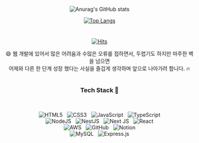<div align=center>

![Anurag's GitHub stats](https://github-readme-stats.vercel.app/api?username=MinHyeokChoco&show_icons=true&theme=onedark)

[![Top Langs](https://github-readme-stats.vercel.app/api/top-langs/?username=MinHyeokChoco&layout=donut-vertical)](https://github.com/anuraghazra/github-readme-stats)

#  <p align=center>
[![Hits](https://hits.seeyoufarm.com/api/count/incr/badge.svg?url=https%3A%2F%2Fgithub.com%2FMinhyeokChoco&count_bg=%2379C83D&title_bg=%23555555&icon=&icon_color=%23E7E7E7&title=hits&edge_flat=false)](https://hits.seeyoufarm.com)

😄 웹 개발에 있어서 많은 어려움과 수많은 오류를 접하면서, 두렵기도 하지만 마주한 벽을 넘으면 <br>
    어제와 다른 한 단계 성장 했다는 사실을 즐겁게 생각하며 앞으로 나아가려 합니다. 🔥
#
<h3> Tech Stack 👀 </h3>
<br>

![HTML5](https://img.shields.io/badge/html5-%23E34F26.svg?style=for-the-badge&logo=html5&logoColor=white)&nbsp;&nbsp;
![CSS3](https://img.shields.io/badge/css3-%231572B6.svg?style=for-the-badge&logo=css3&logoColor=white)&nbsp;&nbsp;
![JavaScript](https://img.shields.io/badge/javascript-%23323330.svg?style=for-the-badge&logo=javascript&logoColor=%23F7DF1E)&nbsp;&nbsp;
![TypeScript](https://img.shields.io/badge/typescript-%23007ACC.svg?style=for-the-badge&logo=typescript&logoColor=white)<br>
![NodeJS](https://img.shields.io/badge/node.js-6DA55F?style=for-the-badge&logo=node.js&logoColor=white)&nbsp;&nbsp;
![NestJS](https://img.shields.io/badge/nestjs-%23E0234E.svg?style=for-the-badge&logo=nestjs&logoColor=white)&nbsp;&nbsp;
![Next JS](https://img.shields.io/badge/Next-black?style=for-the-badge&logo=next.js&logoColor=white)&nbsp;&nbsp;
![React](https://img.shields.io/badge/react-%2320232a.svg?style=for-the-badge&logo=react&logoColor=%2361DAFB)<br>
![AWS](https://img.shields.io/badge/AWS-%23FF9900.svg?style=for-the-badge&logo=amazon-aws&logoColor=white)&nbsp;&nbsp;
![GitHub](https://img.shields.io/badge/github-%23121011.svg?style=for-the-badge&logo=github&logoColor=white)&nbsp;&nbsp;
![Notion](https://img.shields.io/badge/Notion-%23000000.svg?style=for-the-badge&logo=notion&logoColor=white)<br>
![MySQL](https://img.shields.io/badge/mysql-4479A1.svg?style=for-the-badge&logo=mysql&logoColor=white)&nbsp;&nbsp;
![Express.js](https://img.shields.io/badge/express.js-%23404d59.svg?style=for-the-badge&logo=express&logoColor=%2361DAFB)

</div>

<!--
**MinhyeokChoco/MinhyeokChoco** is a ✨ _special_ ✨ repository because its `README.md` (this file) appears on your GitHub profile.

Here are some ideas to get you started:

- 🔭 I’m currently working on ...
- 🌱 I’m currently learning ...
- 👯 I’m looking to collaborate on ...
- 🤔 I’m looking for help with ...
- 💬 Ask me about ...
- 📫 How to reach me: ...
- 😄 Pronouns: ...
- ⚡ Fun fact: ...
-->
